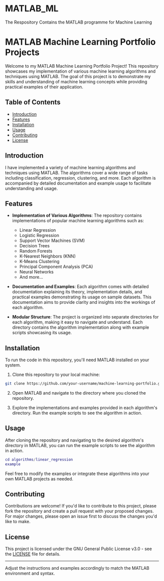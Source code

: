 # MATLAB_ML
The Respository Contains the MATLAB programme for Machine Learning 

# MATLAB Machine Learning Portfolio Projects

Welcome to my MATLAB Machine Learning Portfolio Project! This repository showcases my implementation of various machine learning algorithms and techniques using MATLAB. The goal of this project is to demonstrate my skills and understanding of machine learning concepts while providing practical examples of their application.

## Table of Contents

- [Introduction](#introduction)
- [Features](#features)
- [Installation](#installation)
- [Usage](#usage)
- [Contributing](#contributing)
- [License](#license)

## Introduction

 I have implemented a variety of machine learning algorithms and techniques using MATLAB. The algorithms cover a wide range of tasks including classification, regression, clustering, and more. Each algorithm is accompanied by detailed documentation and example usage to facilitate understanding and usage.

## Features

- **Implementation of Various Algorithms**: The repository contains implementations of popular machine learning algorithms such as:
  - Linear Regression
  - Logistic Regression
  - Support Vector Machines (SVM)
  - Decision Trees
  - Random Forests
  - K-Nearest Neighbors (KNN)
  - K-Means Clustering
  - Principal Component Analysis (PCA)
  - Neural Networks
  - And more...

- **Documentation and Examples**: Each algorithm comes with detailed documentation explaining its theory, implementation details, and practical examples demonstrating its usage on sample datasets. This documentation aims to provide clarity and insights into the workings of each algorithm.

- **Modular Structure**: The project is organized into separate directories for each algorithm, making it easy to navigate and understand. Each directory contains the algorithm implementation along with example scripts showcasing its usage.

## Installation

To run the code in this repository, you'll need MATLAB installed on your system.

1. Clone this repository to your local machine:

```bash
git clone https://github.com/your-username/machine-learning-portfolio.git
```

2. Open MATLAB and navigate to the directory where you cloned the repository.

3. Explore the implementations and examples provided in each algorithm's directory. Run the example scripts to see the algorithm in action.

## Usage

After cloning the repository and navigating to the desired algorithm's directory in MATLAB, you can run the example scripts to see the algorithm in action.

```matlab
cd algorithms/linear_regression
example
```

Feel free to modify the examples or integrate these algorithms into your own MATLAB projects as needed.

## Contributing

Contributions are welcome! If you'd like to contribute to this project, please fork the repository and create a pull request with your proposed changes. For major changes, please open an issue first to discuss the changes you'd like to make.

## License

This project is licensed under the GNU General Public License v3.0 - see the [LICENSE](LICENSE) file for details.

---

Adjust the instructions and examples accordingly to match the MATLAB environment and syntax.
